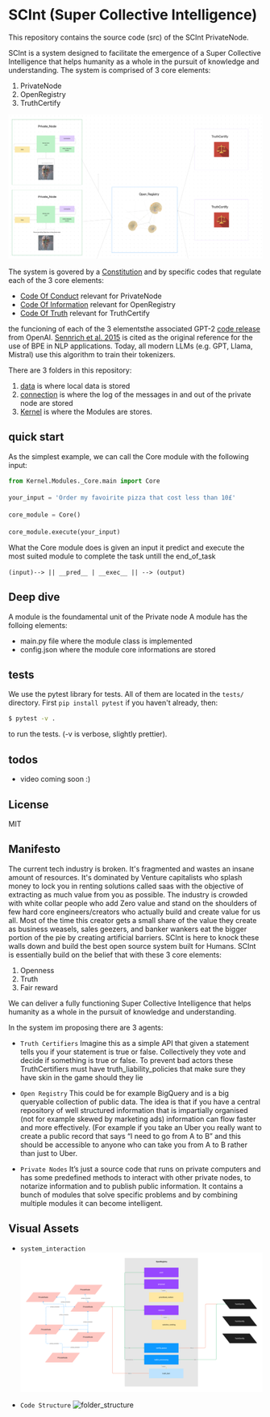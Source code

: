 # SCInt (Super Collective Intelligence)

This repository contains the source code (src) of the SCInt PrivateNode.

SCInt is a system designed to facilitate the emergence of a Super Collective Intelligence that helps humanity as a whole in the pursuit of knowledge and understanding.
The system is comprised of 3 core elements:
1. PrivateNode
2. OpenRegistry
3. TruthCertify


![overview_image_of_system](/_documentation/images/overview.png)

The system is govered by a [Constitution](https://docs.google.com/document/d/1ktIPsv0NkotT9ihCdLxaCJkEQ9Kh12R5zb3aqeBpGQk/edit#heading=h.qac0b2w95mhh) and by specific codes that regulate each of the 3 core elements:
- [Code Of Conduct](https://docs.google.com/document/d/1GcxW_d6yM1EUgexUrHy8h6u4Y8F9ER1zOpm0WQKJ5ac/edit#heading=h.z4ii25jmc5sn) relevant for PrivateNode
- [Code Of Information](https://docs.google.com/document/d/13_CACOXRjZBQqwn62qOxpuiqW4l_4x_I5xe6kEeSvME/edit#heading=h.z4ii25jmc5sn) relevant for OpenRegistry
- [Code Of Truth](https://docs.google.com/document/d/1aXai_SLiGqyyuuUWQPVmqyKV6DUiRjZklrfNQ4KM3k8/edit) relevant for TruthCertify

the funcioning of each of the 3 elementsthe associated GPT-2 [code release](https://github.com/openai/gpt-2) from OpenAI. [Sennrich et al. 2015](https://arxiv.org/abs/1508.07909) is cited as the original reference for the use of BPE in NLP applications. Today, all modern LLMs (e.g. GPT, Llama, Mistral) use this algorithm to train their tokenizers.

There are 3 folders in this repository: 
1) [data](/Data)
    is where local data is stored
2) [connection](/Connection)
    is where the log of the messages in and out of the private node are stored
3) [Kernel](/Kernel)
    is where the Modules are stores.


## quick start

As the simplest example, we can call the Core module with the following input:

```python
from Kernel.Modules._Core.main import Core

your_input = 'Order my favoirite pizza that cost less than 10£'

core_module = Core()

core_module.execute(your_input)

```

What the Core module does is given an input it predict and execute the most suited module to complete the task untill the end_of_task

`(input)--> || __pred__ | __exec__ || --> (output)`

## Deep dive

A module is the foundamental unit of the Private node
A module has the folloing elements:
- main.py file where the module class is implemented 
- config.json where the module core informations are stored

## tests

We use the pytest library for tests. All of them are located in the `tests/` directory. First `pip install pytest` if you haven't already, then:

```bash
$ pytest -v .
```

to run the tests. (-v is verbose, slightly prettier).

## todos

- video coming soon :)

## License

MIT


## Manifesto

The current tech industry is broken. It's fragmented and wastes an insane amount of resources. It's dominated by Venture capitalists who splash money to lock you in renting solutions called saas with the objective of extracting as much value from you as possible.
The industry is crowded with white collar people who add Zero value and stand on the shoulders of few hard core engineers/creators who actually build and create value for us all. Most of the time this creator gets a small share of the value they create as business weasels, sales geezers, and banker wankers eat the bigger portion of the pie by creating artificial barriers.
SCInt is here to knock these walls down and build the best open source system built for Humans.
SCInt is essentially build on the belief that with these 3 core elements:

1. Openness
2. Truth
3. Fair reward

We can deliver a fully functioning Super Collective Intelligence that helps humanity as a whole in the pursuit of knowledge and understanding.

In the system im proposing there are 3 agents:
- `Truth Certifiers`
Imagine this as a simple API that given a statement tells you if your statement is true or false. Collectively they vote and decide if something is true or false. To prevent bad actors these TruthCertifiers must have truth_liability_policies that make sure they have skin in the game should they lie

- `Open Registry`
This could be for example BigQuery and is a big queryable collection of public data. The idea is that if you have a central repository of well structured information that is impartially organised (not for example skewed by marketing ads) information can flow faster and more effectively. (For example if you take an Uber you really want to create a public record that says “I need to go from A to B” and this should be accessible to anyone who can take you from A to B rather than just to Uber.

- `Private Nodes`
It’s just a source code that runs on private computers and has some predefined methods to interact with other private nodes, to notarize information and to publish public information. It contains a bunch of modules that solve specific problems and by combining multiple modules it can become intelligent.

## Visual Assets
- `system_interaction`
![system_interaction](/_documentation/images/system_interaction.jpeg)

- `Code Structure`
![folder_structure](/_documentation/images/folder_structure.jpeg)